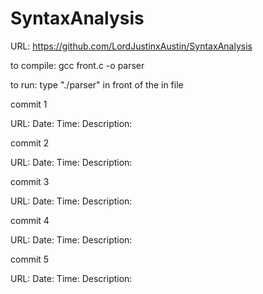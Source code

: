 # SyntaxAnalysis

URL: https://github.com/LordJustinxAustin/SyntaxAnalysis

to compile: gcc front.c -o parser

to run: type "./parser" in front of the in file 

commit 1

URL:
Date:
Time:
Description:


commit 2

URL:
Date:
Time:
Description:


commit 3

URL:
Date:
Time:
Description:

commit 4

URL:
Date:
Time:
Description:


commit 5

URL:
Date:
Time:
Description:
